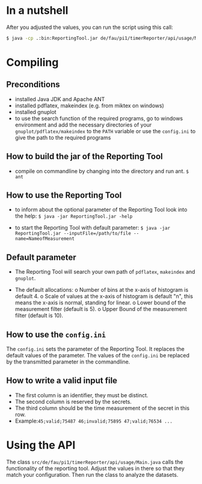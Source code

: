 # In a nutshell
After you adjusted the values, you can run the script using this call:

```bash
$ java -cp .:bin:ReportingTool.jar de/fau/pi1/timerReporter/api/usage/Main
```

# Compiling
## Preconditions
- installed Java JDK and Apache ANT 
- installed pdflatex, makeindex (e.g. from miktex on windows)
- installed gnuplot
- to use the search function of the required programs, go to windows environment and add the necessary directories of your `gnuplot/pdflatex/makeindex` to the `PATH` variable or use the `config.ini` to give the path to the required programs

## How to build the jar of the Reporting Tool

- compile on commandline by changing into the directory and run ant.
```$ ant```

## How to use the Reporting Tool
- to inform about the optional parameter of the Reporting Tool look into the help:
```$ java -jar ReportingTool.jar -help```

- to start the Reporting Tool with default parameter:
```$ java -jar ReportingTool.jar --inputFile=/path/to/file --name=NameofMeasurement```


## Default parameter
- The Reporting Tool will search your own path of `pdflatex`, `makeindex` and `gnuplot`. 

- The default allocations:
	o Number of bins at the x-axis of histogram is default 4.
	o Scale of values at the x-axis of histogram is default "n", this means the x-axis is normal, standing for linear.
	o Lower bound of the measurement filter (default is 5).
	o Upper Bound of the measurement filter (default is 10).


## How to use the `config.ini`

The `config.ini` sets the parameter of the Reporting Tool. It replaces the default values of the parameter. The values of the `config.ini` be replaced by the transmitted parameter in the commandline. 


## How to write a valid input file

- The first column is an identifier, they must be distinct.
- The second column is reserved by the secrets.
- The third column should be the time measurement of the secret in this row.
- Example:```45;valid;75487
46;invalid;75895
47;valid;76534
...```

# Using the API
The class `src/de/fau/pi1/timerReporter/api/usage/Main.java` calls the
functionality of the reporting tool. Adjust the values in there so
that they match your configuration. Then run the class to analyze the
datasets.
